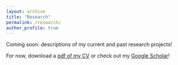 ```yaml
---
layout: archive
title: "Research"
permalink: /research/
author_profile: true
---
```


Coming soon: descriptions of my current and past research projects!

For now, download a [pdf of my CV](http://sophiakv.github.io/files/Vlahakis_CV_2025.pdf) or check out my [Google Scholar](https://scholar.google.com/citations?user=2VgJ4loAAAAJ&hl=en)!

